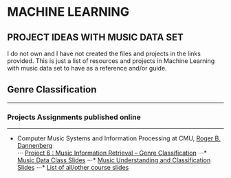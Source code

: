 # MACHINE LEARNING 
## PROJECT IDEAS WITH MUSIC DATA SET
I do not own and I have not created the files and projects in the links provided. This is just a list of resources and projects in Machine Learning with music data set to have as a reference and/or guide.

## Genre Classification
-----------------------------------------------------------------------------------
### Projects Assignments published online
-----------------------------------------------------------------------------------
* Computer Music Systems and Information Processing at CMU, [Roger B. Dannenberg](http://www.cs.cmu.edu/~rbd/)  
⋅⋅⋅ [Project 6 : Music	Information	Retrieval	– Genre	Classification](https://www.cs.cmu.edu/~music/cmsip/projects/p6.pdf)
⋅⋅⋅* [Music Data Class Slides](https://www.cs.cmu.edu/~music/cmsip/slides/11-music-data.pdf)
⋅⋅⋅* [Music Understanding and Classification Slides](https://www.cs.cmu.edu/~music/cmsip/slides/14-classifiers.pdf)
⋅⋅⋅* [List of all/other course slides](https://www.cs.cmu.edu/~music/cmsip/slides/)


